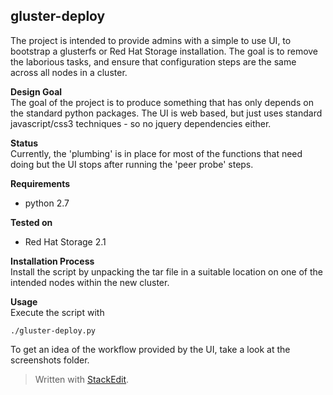 gluster-deploy
--------------
The project is intended to provide admins with a simple to use UI, to bootstrap a glusterfs or Red Hat Storage installation. The goal is to remove the laborious tasks, and ensure that configuration steps are the same across all nodes in a cluster.

**Design Goal**  
The goal of the project is to produce something that has only depends on the standard python packages. The UI is web based, but just uses standard javascript/css3 techniques - so no jquery dependencies either.

**Status**  
Currently, the 'plumbing' is in place for most of the functions that need doing but the UI stops after running the 'peer probe' steps.

**Requirements**  
 - python 2.7 

**Tested on**  
 - Red Hat Storage 2.1

**Installation Process**  
Install the script by unpacking the tar file in a suitable location on one of the intended nodes within the new cluster.

**Usage**  
Execute the script with

    ./gluster-deploy.py

To get an idea of the workflow provided by the UI, take a look at the screenshots folder.


> Written with [StackEdit](http://benweet.github.io/stackedit/).